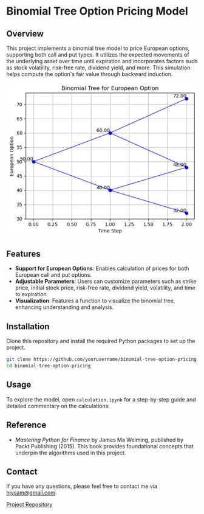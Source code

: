 # Binomial Tree Option Pricing Model

## Overview
This project implements a binomial tree model to price European options, supporting both call and put types. It utilizes the expected movements of the underlying asset over time until expiration and incorporates factors such as stock volatility, risk-free rate, dividend yield, and more. This simulation helps compute the option's fair value through backward induction.

![Binomial Tree Visualization](images/bt.png "Visualization of Binomial Tree")

## Features
- **Support for European Options**: Enables calculation of prices for both European call and put options.
- **Adjustable Parameters**: Users can customize parameters such as strike price, initial stock price, risk-free rate, dividend yield, volatility, and time to expiration.
- **Visualization**: Features a function to visualize the binomial tree, enhancing understanding and analysis.

## Installation
Clone this repository and install the required Python packages to set up the project.

```bash
git clone https://github.com/yourusername/binomial-tree-option-pricing.git
cd binomial-tree-option-pricing
```

## Usage
To explore the model, open `calculation.ipynb` for a step-by-step guide and detailed commentary on the calculations.

## Reference
- *Mastering Python for Finance* by James Ma Weiming, published by Packt Publishing (2015). This book provides foundational concepts that underpin the algorithms used in this project.

## Contact
If you have any questions, please feel free to contact me via hjysam@gmail.com. 

[Project Repository](https://github.com/yourusername/binomial-tree-option-pricing)
